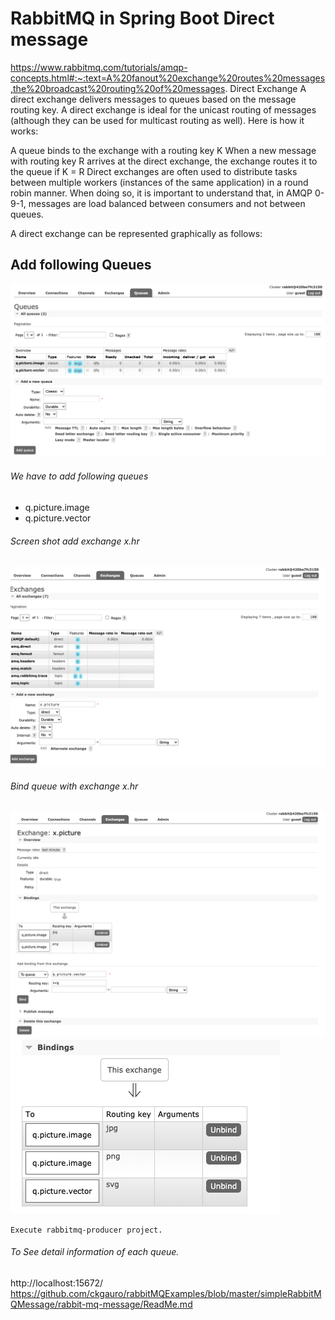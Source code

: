 # RabbitMQ in Spring Boot Direct message
https://www.rabbitmq.com/tutorials/amqp-concepts.html#:~:text=A%20fanout%20exchange%20routes%20messages,the%20broadcast%20routing%20of%20messages.
Direct Exchange
A direct exchange delivers messages to queues based on the message routing key. A direct exchange is ideal for the unicast routing of messages (although they can be used for multicast routing as well). Here is how it works:

A queue binds to the exchange with a routing key K
When a new message with routing key R arrives at the direct exchange, the exchange routes it to the queue if K = R
Direct exchanges are often used to distribute tasks between multiple workers (instances of the same application) in a round robin manner. When doing so, it is important to understand that, in AMQP 0-9-1, messages are load balanced between consumers and not between queues.

A direct exchange can be represented graphically as follows:
## Add following Queues

<img src="images/queue.png">

######  We have to add following queues
* q.picture.image
* q.picture.vector

###### Screen shot add exchange x.hr
<img src="images/exchange.png">

###### Bind queue with exchange x.hr
<img src="images/bind.png">
<img src="images/bindall.png">

```
Execute rabbitmq-producer project.

```
###### To See detail information of each queue.
http://localhost:15672/
https://github.com/ckgauro/rabbitMQExamples/blob/master/simpleRabbitMQMessage/rabbit-mq-message/ReadMe.md